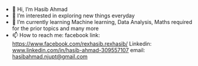 - 👋 Hi, I’m Hasib Ahmad
- 👀 I’m interested in exploring new things everyday 
- 🌱 I’m currently learning Machine learning, Data Analysis, Maths required for the prior topics and many more
- 📫 How to reach me: 
facebook link: https://www.facebook.com/rexhasib.rexhasib/
Linkedin: www.linkedin.com/in/hasib-ahmad-309557107
email: hasibahmad.njupt@gmail.com


<!---
hasibahmad1995/hasibahmad1995 is a ✨ special ✨ repository because its `README.md` (this file) appears on your GitHub profile.
You can click the Preview link to take a look at your changes.
--->

